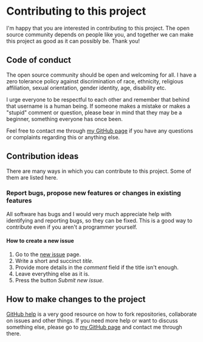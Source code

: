 # Contributing to this project
I'm happy that you are interested in contributing to this project. The open source community depends on people like you, and together we can make this project as good as it can possibly be. Thank you!

## Code of conduct
The open source community should be open and welcoming for all. I have a zero tolerance policy against discrimination of race, ethnicity, religious affiliation, sexual orientation, gender identity, age, disability etc.

I urge everyone to be respectful to each other and remember that behind that username is a human being. If someone makes a mistake or makes a "stupid" comment or question, please bear in mind that they may be a beginner, something 
everyone has once been.

Feel free to contact me through [my GitHub page][1] if you have any questions or complaints regarding this or anything else.

## Contribution ideas
There are many ways in which you can contribute to this project. Some of them are listed here.

### Report bugs, propose new features or changes in existing features
All software has bugs and I would very much appreciate help with identifying and reporting bugs, so they can be fixed. This is a good way to contribute even if you aren't a programmer yourself.

#### How to create a new issue
1. Go to the [new issue][2] page.
1. Write a short and succinct *title*.
1. Provide more details in the *comment* field if the title isn't enough.
1. Leave everything else as it is.
1. Press the button *Submit new issue*.

## How to make changes to the project
[GitHub help][3] is a very good resource on how to fork repositories, collaborate on issues and other things. If you need more help or want to discuss something else, please go to [my GitHub page][1] and contact me through there.


[1]: https://github.com/olivertwistor
[2]: https://github.com/olivertwistor/olivertwistor-project-model/issues/new
[3]: https://docs.github.com/en/github/collaborating-with-issues-and-pull-requests
